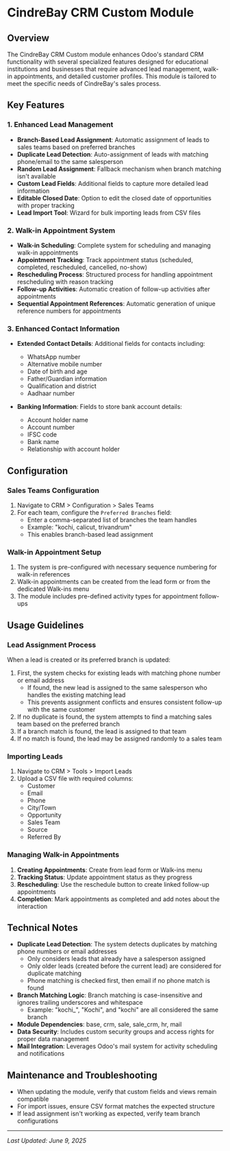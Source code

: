 # CindreBay CRM Custom Module

## Overview

The CindreBay CRM Custom module enhances Odoo's standard CRM functionality with several specialized features designed for educational institutions and businesses that require advanced lead management, walk-in appointments, and detailed customer profiles. This module is tailored to meet the specific needs of CindreBay's sales process.

## Key Features

### 1. Enhanced Lead Management

- **Branch-Based Lead Assignment**: Automatic assignment of leads to sales teams based on preferred branches
- **Duplicate Lead Detection**: Auto-assignment of leads with matching phone/email to the same salesperson
- **Random Lead Assignment**: Fallback mechanism when branch matching isn't available
- **Custom Lead Fields**: Additional fields to capture more detailed lead information
- **Editable Closed Date**: Option to edit the closed date of opportunities with proper tracking
- **Lead Import Tool**: Wizard for bulk importing leads from CSV files

### 2. Walk-in Appointment System

- **Walk-in Scheduling**: Complete system for scheduling and managing walk-in appointments
- **Appointment Tracking**: Track appointment status (scheduled, completed, rescheduled, cancelled, no-show)
- **Rescheduling Process**: Structured process for handling appointment rescheduling with reason tracking
- **Follow-up Activities**: Automatic creation of follow-up activities after appointments
- **Sequential Appointment References**: Automatic generation of unique reference numbers for appointments

### 3. Enhanced Contact Information

- **Extended Contact Details**: Additional fields for contacts including:
  - WhatsApp number
  - Alternative mobile number
  - Date of birth and age
  - Father/Guardian information
  - Qualification and district
  - Aadhaar number

- **Banking Information**: Fields to store bank account details:
  - Account holder name
  - Account number
  - IFSC code
  - Bank name
  - Relationship with account holder

## Configuration

### Sales Teams Configuration

1. Navigate to CRM > Configuration > Sales Teams
2. For each team, configure the `Preferred Branches` field:
   - Enter a comma-separated list of branches the team handles
   - Example: "kochi, calicut, trivandrum"
   - This enables branch-based lead assignment

### Walk-in Appointment Setup

1. The system is pre-configured with necessary sequence numbering for walk-in references
2. Walk-in appointments can be created from the lead form or from the dedicated Walk-ins menu
3. The module includes pre-defined activity types for appointment follow-ups

## Usage Guidelines

### Lead Assignment Process

When a lead is created or its preferred branch is updated:
1. First, the system checks for existing leads with matching phone number or email address
   - If found, the new lead is assigned to the same salesperson who handles the existing matching lead
   - This prevents assignment conflicts and ensures consistent follow-up with the same customer
2. If no duplicate is found, the system attempts to find a matching sales team based on the preferred branch
3. If a branch match is found, the lead is assigned to that team
4. If no match is found, the lead may be assigned randomly to a sales team

### Importing Leads

1. Navigate to CRM > Tools > Import Leads
2. Upload a CSV file with required columns:
   - Customer
   - Email
   - Phone
   - City/Town
   - Opportunity
   - Sales Team
   - Source
   - Referred By

### Managing Walk-in Appointments

1. **Creating Appointments**: Create from lead form or Walk-ins menu
2. **Tracking Status**: Update appointment status as they progress
3. **Rescheduling**: Use the reschedule button to create linked follow-up appointments
4. **Completion**: Mark appointments as completed and add notes about the interaction

## Technical Notes

- **Duplicate Lead Detection**: The system detects duplicates by matching phone numbers or email addresses
  - Only considers leads that already have a salesperson assigned 
  - Only older leads (created before the current lead) are considered for duplicate matching
  - Phone matching is checked first, then email if no phone match is found
- **Branch Matching Logic**: Branch matching is case-insensitive and ignores trailing underscores and whitespace
  - Example: "kochi_", "Kochi", and "kochi" are all considered the same branch
- **Module Dependencies**: base, crm, sale, sale_crm, hr, mail
- **Data Security**: Includes custom security groups and access rights for proper data management
- **Mail Integration**: Leverages Odoo's mail system for activity scheduling and notifications

## Maintenance and Troubleshooting

- When updating the module, verify that custom fields and views remain compatible
- For import issues, ensure CSV format matches the expected structure
- If lead assignment isn't working as expected, verify team branch configurations

---

*Last Updated: June 9, 2025*